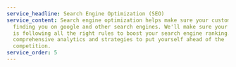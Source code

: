 ```yaml
---
service_headline: Search Engine Optimization (SEO)
service_content: Search engine optimization helps make sure your customers are
  finding you on google and other search engines. We'll make sure your website
  is following all the right rules to boost your search engine ranking. Get
  comprehensive analytics and strategies to put yourself ahead of the
  competition.
service_order: 5
---
```

